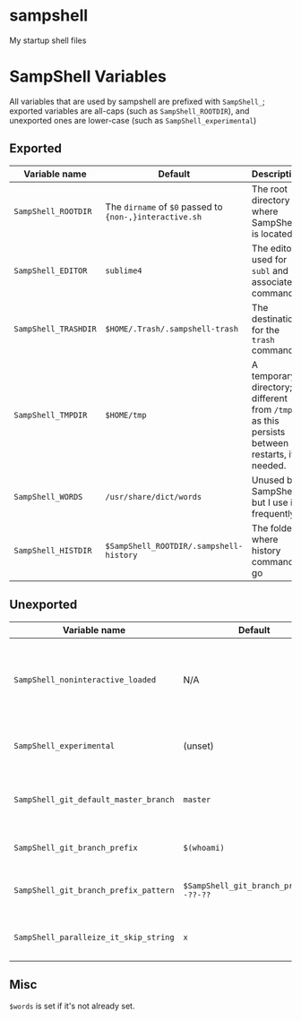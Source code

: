 # sampshell
My startup shell files

# SampShell Variables
All variables that are used by sampshell are prefixed with `SampShell_`; exported variables are all-caps (such as `SampShell_ROOTDIR`), and unexported ones are lower-case (such as `SampShell_experimental`)

## Exported
| Variable name | Default | Description |
| ------------- | ------- | ----------- |
| `SampShell_ROOTDIR` | The `dirname` of `$0` passed to `{non-,}interactive.sh` | The root directory where SampShell is located |
| `SampShell_EDITOR` | `sublime4` | The editor used for `subl` and associated commands |
| `SampShell_TRASHDIR` | `$HOME/.Trash/.sampshell-trash` | The destination for the `trash` command |
| `SampShell_TMPDIR` | `$HOME/tmp` | A temporary directory; different from `/tmp` as this persists between restarts, if needed. |
| `SampShell_WORDS` | `/usr/share/dict/words` | Unused by SampShell, but I use it frequently. |
| `SampShell_HISTDIR` | `$SampShell_ROOTDIR/.sampshell-history` | The folder where history commands go |

## Unexported
| Variable name | Default | Description |
| ------------- | ------- | ----------- |
| `SampShell_noninteractive_loaded` | N/A | Set when `non-interactive.sh` is run; used by `interactive.sh` to not source `non-interactive.sh` twice. |
| `SampShell_experimental` | (unset) | If set, enables "experimental" features I'm trying out |
| `SampShell_git_default_master_branch` | `master` | The default master branch for git if master can't be determined. |
| `SampShell_git_branch_prefix` | `$(whoami)` | The username prefix on git branches. |
| `SampShell_git_branch_prefix_pattern` | `$SampShell_git_branch_prefix/??-??-??` | The pattern for branch prefixes; used in PS1 in zsh. |
| `SampShell_paralleize_it_skip_string` | `x` | The string to skip previous commands in `parallelize-it` |

## Misc
`$words` is set if it's not already set.
